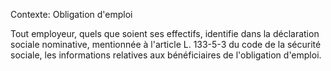 Contexte: Obligation d'emploi

Tout employeur, quels que soient ses effectifs, identifie dans la déclaration sociale nominative, mentionnée à l'article L. 133-5-3 du code de la sécurité sociale, les informations relatives aux bénéficiaires de l'obligation d'emploi.